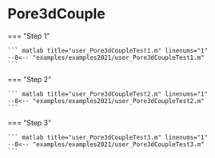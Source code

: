 # Pore3dCouple

=== "Step 1"

    ``` matlab title="user_Pore3dCoupleTest1.m" linenums="1"
    --8<-- "examples/examples2021/user_Pore3dCoupleTest1.m"
    ```

=== "Step 2"

    ``` matlab title="user_Pore3dCoupleTest2.m" linenums="1"
    --8<-- "examples/examples2021/user_Pore3dCoupleTest2.m"
    ```

=== "Step 3"

    ``` matlab title="user_Pore3dCoupleTest3.m" linenums="1"
    --8<-- "examples/examples2021/user_Pore3dCoupleTest3.m"
    ```

